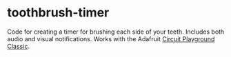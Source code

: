 # toothbrush-timer
Code for creating a timer for brushing each side of your teeth. Includes both audio and visual notifications. Works with the Adafruit [Circuit Playground Classic](https://www.adafruit.com/product/3000).
